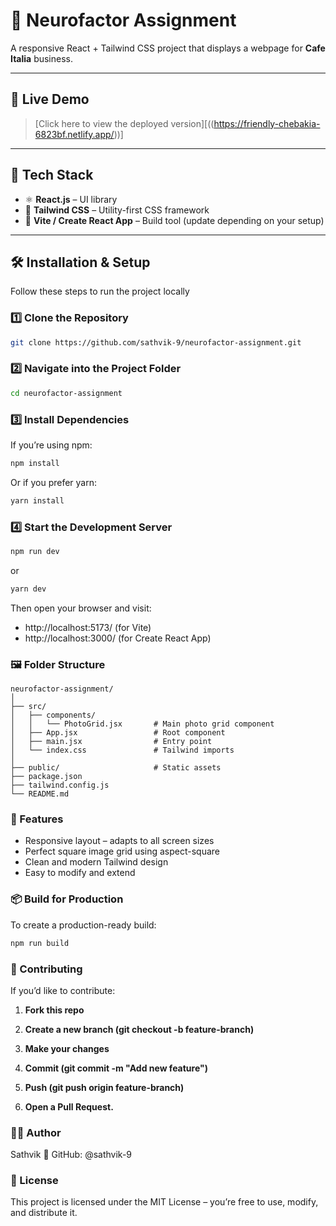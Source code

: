 # 🧠 Neurofactor Assignment

A responsive React + Tailwind CSS project that displays a webpage for **Cafe Italia** business.  

---

## 🚀 Live Demo

> [Click here to view the deployed version][((https://friendly-chebakia-6823bf.netlify.app/))]

---

## 🧩 Tech Stack

- ⚛️ **React.js** – UI library
- 💨 **Tailwind CSS** – Utility-first CSS framework
- 🔧 **Vite / Create React App** – Build tool (update depending on your setup)

---

## 🛠️ Installation & Setup

Follow these steps to run the project locally 

### 1️⃣ Clone the Repository

```bash
git clone https://github.com/sathvik-9/neurofactor-assignment.git
```

### 2️⃣ Navigate into the Project Folder

```bash
cd neurofactor-assignment
```

### 3️⃣ Install Dependencies
If you’re using npm:

```bash
npm install
```

Or if you prefer yarn:

```bash
yarn install
```

### 4️⃣ Start the Development Server

```bash
npm run dev
```
or

```bash
yarn dev
```

Then open your browser and visit:
- http://localhost:5173/ (for Vite)
- http://localhost:3000/ (for Create React App)

### 🖼️ Folder Structure

```
neurofactor-assignment/
│
├── src/
│   ├── components/
│   │   └── PhotoGrid.jsx       # Main photo grid component
│   ├── App.jsx                 # Root component
│   ├── main.jsx                # Entry point
│   └── index.css               # Tailwind imports
│
├── public/                     # Static assets
├── package.json
├── tailwind.config.js
└── README.md
```

### 🎨 Features

- Responsive layout – adapts to all screen sizes
- Perfect square image grid using aspect-square
- Clean and modern Tailwind design
- Easy to modify and extend

### 📦 Build for Production

To create a production-ready build:

```bash
npm run build
```

### 🤝 Contributing
If you’d like to contribute:

1. **Fork this repo**

2. **Create a new branch (git checkout -b feature-branch)**

3. **Make your changes**

4. **Commit (git commit -m "Add new feature")**

5. **Push (git push origin feature-branch)**

6. **Open a Pull Request.**

### 🧑‍💻 Author
Sathvik
📍 GitHub: @sathvik-9

### 🪪 License
This project is licensed under the MIT License – you’re free to use, modify, and distribute it.

